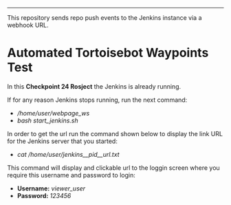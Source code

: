 
---
This repository sends repo push events to the Jenkins instance via a webhook URL.

# Automated Tortoisebot Waypoints Test

In this **Checkpoint 24 Rosject** the Jenkins is already running. 

If for any reason Jenkins stops running, run the next command:

  - */home/user/webpage_ws*
  - *bash start_jenkins.sh*

In order to get the url run the command shown below to display the link URL for the Jenkins server that you started:

  - *cat /home/user/jenkins__pid__url.txt*

This command will display and clickable url to the loggin screen where you require this username and password to login:

  - **Username:** *viewer_user*
  - **Password:** *123456* 
